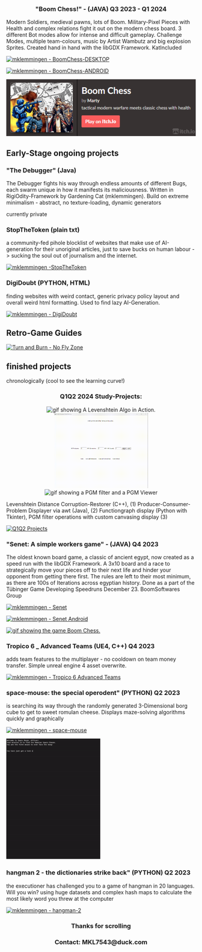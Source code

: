 <h3 align="center">"Boom Chess!" - (JAVA) Q3 2023 - Q1 2024</h3>

Modern Soldiers, medieval pawns, lots of Boom. Military-Pixel Pieces with Health and complex relations fight it out on the modern chess board. 3 different Bot modes allow for intense and difficult gameplay. Challenge Modes, multiple team-colours, music by Artist Wambutz and big explosion Sprites. Created hand in hand with the libGDX Framework. KatIncluded

[![mklemmingen - BoomChess-DESKTOP](https://img.shields.io/static/v1?label=mklemmingen&message=BoomChessDesktop&color=blue&logo=applearcade)](https://github.com/mklemmingen/boom-chess "Go to GitHub repo")

[![mklemmingen - BoomChess-ANDROID](https://img.shields.io/static/v1?label=mklemmingen&message=BoomChessAndroid&color=blue&logo=applearcade)](https://github.com/mklemmingen/BoomChess-Android "Go to GitHub repo")

[<img src="bommchessitchio.png">](https://gardeningcat.itch.io/boom-chess)
 
## Early-Stage ongoing projects

<h3>"The Debugger" (Java) </h3>

The Debugger fights his way through endless amounts of different Bugs, each swarm unique in how it manifests its maliciousness. Written in RigiOdity-Framework by Gardening Cat (mklemmingen). Build on extreme minimalism - abstract, no texture-loading, dynamic generators

currently private

<h3>StopTheToken (plain txt)</h3>
a community-fed pihole blocklist of websites that make use of AI-generation for their unoriginal articles, just to save bucks on human labour -> sucking the soul out of journalism and the internet.

[![mklemmingen -StopTheToken](https://img.shields.io/static/v1?label=mklemmingen&message=StopTheToken&color=grey&logo=github)](https://github.com/mklemmingen/StopTheToken "Go to GitHub repo")

<h3>DigiDoubt (PYTHON, HTML)</h3>

finding websites with weird contact,  generic privacy policy layout and overall weird html formatting. Used to find lazy AI-Generation.

[![mklemmingen - DigiDoubt](https://img.shields.io/static/v1?label=mklemmingen&message=DigiDoubt&color=green&logo=github)](https://github.com/mklemmingen/DigiDoubt "Go to GitHub repo")

 ## Retro-Game Guides 

[![Turn and Burn - No Fly Zone](https://img.shields.io/static/v1?label=mklemmingen&message=TurnandBurn-NoFlyZone&color=red&logo=applearcade)](https://github.com/mklemmingen/turn.and.burn.no-fly.zone "Go to GitHub repo")

## finished projects
chronologically (cool to see the learning curve!)

<h3 align="center">Q1Q2 2024 Study-Projects:</h3>
<p align="center">
 <img src="./Levenshtein.gif" width="250" height="200" class="center" alt="gif showing A Levenshtein Algo in Action.">
 <img src="./Producer-Consumer.gif" width="250" height="200" class="center" alt="gif showing the Producer Consumer Problem in Solving.">
 <img src="./PGMViewer.gif" width="250" height="200" class="center" alt="gif showing a PGM filter and a PGM Viewer">
</p>

Levenshtein Distance Corruption-Restorer (C++), (1) 
Producer-Consumer-Problem Displayer via awt (Java), (2) 
Functiongraph display (Python with Tkinter),
PGM filter operations with custom canvasing display (3)

[![Q1Q2 Projects](https://img.shields.io/static/v1?label=mklemmingen&message=Q1Q22024Projects&color=red&logo=applearcade)](https://github.com/mklemmingen/Q1Q2Projects2024 "Go to GitHub repo")

<h3>"Senet: A simple workers game" - (JAVA)  Q4 2023</h3>
The oldest known board game, a classic of ancient egypt, now created as a speed run with the libGDX Framework. A 3x10 board and a race to strategically move your pieces off to their next life and hinder your opponent from getting there first. The rules are left to their most minimum, as there are 100s of Iterations across egyptian history. Done as a part of the Tübinger Game Developing Speedruns December 23. BoomSoftwares Group

[![mklemmingen - Senet](https://img.shields.io/static/v1?label=mklemmingen&message=senet-boom-desktop&color=orange&logo=applearcade)](https://github.com/mklemmingen/senet-boom "Go to GitHub repo")

[![mklemmingen - Senet Android](https://img.shields.io/static/v1?label=mklemmingen&message=senet-boom-android&color=orange&logo=applearcade)](https://github.com/mklemmingen/senet-boom-android "Go to GitHub repo")

<a href="https://github.com/mklemmingen/senet-boom">
  <img src="./senetboom.gif" width="250" class="center" alt="gif showing the game Boom Chess.">
</a>

<h3>Tropico 6 _ Advanced Teams (UE4, C++) Q4 2023</h3>

adds team features to the multiplayer - no cooldown on team money transfer. Simple unreal engine 4 asset overwrite.
  
[![mklemmingen - Tropico 6 Advanced Teams](https://img.shields.io/static/v1?label=mklemmingen&message=Tropico-6&color=yellow&logo=steam)](https://github.com/mklemmingen/Tropico6_Advanced-Team "Go to GitHub repo")

<h3>space-mouse: the special operodent" (PYTHON) Q2 2023</h3>

is searching its way through the randomly generated 3-Dimensional borg cube to get to sweet romulan cheese. Displays maze-solving algorithms quickly and graphically

[![mklemmingen - space-mouse](https://img.shields.io/static/v1?label=mklemmingen&message=space-mouse&color=yellow&logo=python)](https://github.com/mklemmingen/space-mouse "Go to GitHub repo")

<a href="(https://github.com/mklemmingen/space-mouse">
  <img src="./spacemouse.gif" width="250" class="center" alt="gif showing the maze solving space mouse in action.">
</a>

<h3>hangman 2 - the dictionaries strike back" (PYTHON) Q2 2023</h3>
  
the executioner has challenged you to a game of hangman in 20 languages. Will you win?
using huge datasets and complex hash maps to calculate the most likely word you threw at the computer
  
[![mklemmingen - hangman-2](https://img.shields.io/static/v1?label=mklemmingen&message=hangman-2&color=blue&logo=steam)](https://github.com/mklemmingen/hangman-2 "Go to GitHub repo")

<h3 align="center">Thanks for scrolling</h3>
<h3 align="center">Contact: MKL7543@duck.com</h3>
